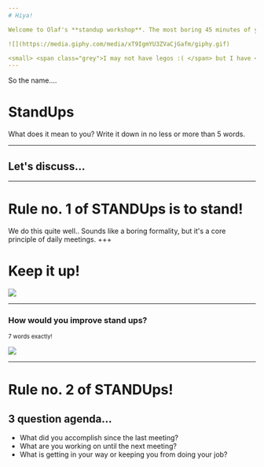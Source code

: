 ```yaml
---
# Hiya!

Welcome to Olaf's **standup workshop**. The most boring 45 minutes of your life = D

![](https://media.giphy.com/media/xT9IgmYU3ZVaCjGafm/giphy.gif)

<small> <span class="grey">I may not have legos :( </span> but I have <span class="gold"> GIFS!!!!!</span> </small>
---
```

So the name....

# <span class="gold">Stand</span>Ups

What does it mean to you? Write
it down in no less or more than 5 words.

---
## Let's discuss...
---
# Rule no. 1 of <span class="gold">STAND</span>Ups is to <span class="gold">stand</span>!

We do this quite well.. Sounds like a <span class="gray">boring formality</span>, but it's a core principle of daily meetings.
+++
# Keep it <span class="gold">up</span>!

![](https://media.giphy.com/media/l0MYJnJQ4EiYLxvQ4/giphy.gif)

---
### How would <span class="red">you</span> improve stand ups?

<small> 7 words exactly! </small>

![](https://media.giphy.com/media/l41YtZOb9EUABnuqA/giphy.gif)

---
# Rule no. 2 of <span class="gold">STAND</span>Ups!
## 3 question agenda...
* What did you accomplish since the last meeting?
* What are you working on until the next meeting?
* What is getting in your way or keeping you from doing your job?

